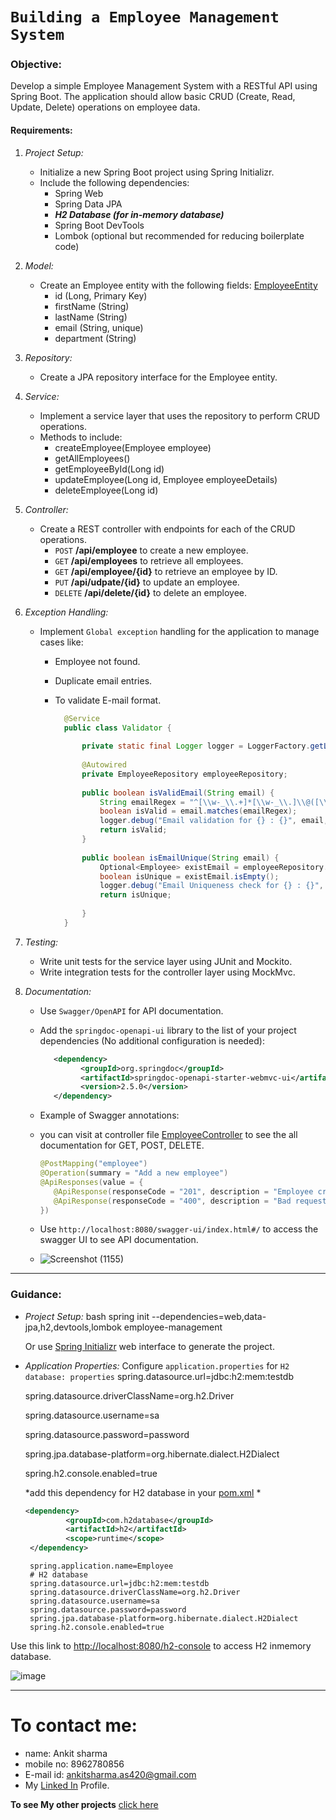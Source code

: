 # `Building a Employee Management System`
### Objective:
Develop a simple Employee Management System with a RESTful API using Spring Boot. The application should allow basic CRUD (Create, Read, Update, Delete) operations on employee data.

#### Requirements:

1. *Project Setup:*
   - Initialize a new Spring Boot project using Spring Initializr.
   - Include the following dependencies:
     - Spring Web
     - Spring Data JPA
     - ***H2 Database (for in-memory database)***
     - Spring Boot DevTools
     - Lombok (optional but recommended for reducing boilerplate code)

2. *Model:*
   - Create an Employee entity with the following fields: [EmployeeEntity](https://github.com/ImCodeHub/Employee/blob/main/Employee/src/main/java/com/EmployeeManagement/Employee/Entity/Employee.java)
     - id (Long, Primary Key)
     - firstName (String)
     - lastName (String)
     - email (String, unique)
     - department (String)

3. *Repository:*
   - Create a JPA repository interface for the Employee entity.

4. *Service:*
   - Implement a service layer that uses the repository to perform CRUD operations.
   - Methods to include:
     - createEmployee(Employee employee)
     - getAllEmployees()
     - getEmployeeById(Long id)
     - updateEmployee(Long id, Employee employeeDetails)
     - deleteEmployee(Long id)

5. *Controller:*
   - Create a REST controller with endpoints for each of the CRUD operations.
     - `POST` **/api/employee** to create a new employee.
     - `GET` **/api/employees** to retrieve all employees.
     - `GET` **/api/employee/{id}** to retrieve an employee by ID.
     - `PUT` **/api/udpate/{id}** to update an employee.
     - `DELETE` **/api/delete/{id}** to delete an employee.

6. *Exception Handling:*
   - Implement `Global exception` handling for the application to manage cases like:
     - Employee not found.
     - Duplicate email entries.
     - To validate E-mail format.
       
       ```java
         @Service
         public class Validator {
         
             private static final Logger logger = LoggerFactory.getLogger(Validator.class);
         
             @Autowired
             private EmployeeRepository employeeRepository;
         
             public boolean isValidEmail(String email) {
                 String emailRegex = "^[\\w-_\\.+]*[\\w-_\\.]\\@([\\w]+\\.)+[\\w]+$";
                 boolean isValid = email.matches(emailRegex);
                 logger.debug("Email validation for {} : {}", email, isValid);
                 return isValid;
             }
         
             public boolean isEmailUnique(String email) {
                 Optional<Employee> existEmail = employeeRepository.findByEmail(email);
                 boolean isUnique = existEmail.isEmpty();
                 logger.debug("Email Uniqueness check for {} : {}", email, isUnique);
                 return isUnique;
         
             }
         }


7. *Testing:*
   - Write unit tests for the service layer using JUnit and Mockito.
   - Write integration tests for the controller layer using MockMvc.

8. *Documentation:*
   - Use `Swagger/OpenAPI` for API documentation.
   - Add the `springdoc-openapi-ui` library to the list of your project dependencies (No additional configuration is needed):

      ```xml 
         <dependency>
               <groupId>org.springdoc</groupId>
               <artifactId>springdoc-openapi-starter-webmvc-ui</artifactId>
               <version>2.5.0</version>
         </dependency>

      ```
   - Example of Swagger annotations:
   - you can visit at controller file [EmployeeController](https://github.com/ImCodeHub/Employee/blob/main/Employee/src/main/java/com/EmployeeManagement/Employee/Controller/EmployeeController.java) to see the all documentation for GET, POST, DELETE.
      ```java
      @PostMapping("employee")
      @Operation(summary = "Add a new employee")
      @ApiResponses(value = {
         @ApiResponse(responseCode = "201", description = "Employee created successfully"),
         @ApiResponse(responseCode = "400", description = "Bad request")
      })
      ```
   - Use `http://localhost:8080/swagger-ui/index.html#/` to access the swagger UI to see API documentation.
     
   - ![Screenshot (1155)](https://github.com/ImCodeHub/Employee/assets/98458146/2c6cc093-5658-40d8-82a1-73bb95ba556d)


---

### Guidance:

- *Project Setup:*
  bash
  spring init --dependencies=web,data-jpa,h2,devtools,lombok employee-management
  
  Or use [Spring Initializr](https://start.spring.io/) web interface to generate the project.

- *Application Properties:*
  Configure `application.properties` for `H2 database:
  properties`
  spring.datasource.url=jdbc:h2:mem:testdb
  
  spring.datasource.driverClassName=org.h2.Driver
  
  spring.datasource.username=sa
  
  spring.datasource.password=password
  
  spring.jpa.database-platform=org.hibernate.dialect.H2Dialect
  
  spring.h2.console.enabled=true

  *add this dependency for H2 database in your [pom.xml](https://github.com/ImCodeHub/Employee/blob/main/Employee/pom.xml) *
   ```xml
   <dependency>
      		<groupId>com.h2database</groupId>
      		<artifactId>h2</artifactId>
      		<scope>runtime</scope>
 	</dependency>
   ```

     ```properties
      spring.application.name=Employee
      # H2 database
      spring.datasource.url=jdbc:h2:mem:testdb
      spring.datasource.driverClassName=org.h2.Driver
      spring.datasource.username=sa
      spring.datasource.password=password
      spring.jpa.database-platform=org.hibernate.dialect.H2Dialect
      spring.h2.console.enabled=true
     ```

Use this link to [http://localhost:8080/h2-console](http://localhost:8080/h2-console) to access H2 inmemory database.

  ![image](https://github.com/ImCodeHub/Employee/assets/98458146/41569f6f-c227-4786-a73f-4e3f1f6ddf8f)

---
# To contact me:
   - name: Ankit sharma
   - mobile no: 8962780856
   - E-mail id: ankitsharma.as420@gmail.com
   - My [Linked In](https://www.linkedin.com/in/ankit-sharma-a6689b1a5/) Profile.
     
**To see My other projects** [click here](https://github.com/ImCodeHub?tab=repositories)


